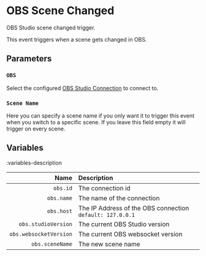 # OBS Scene Changed
OBS Studio scene changed trigger.

This event triggers when a scene gets changed in OBS.

## Parameters
### `OBS`
Select the configured [OBS Studio Connection](/guide/broadcasters/obs-studio) to connect to.

### `Scene Name`
Here you can specify a scene name if you only want it to trigger this event when you switch to a specific scene. If you leave this field empty it will trigger on every scene.

## Variables
:variables-description

Name | Description
----:|:------------
`obs.id` | The connection id
`obs.name` | The name of the connection
`obs.host` | The IP Address of the OBS connection `default: 127.0.0.1`
`obs.studioVersion` | The current OBS Studio version
`obs.websocketVersion` | The current OBS websocket version
`obs.sceneName` |	The new scene name